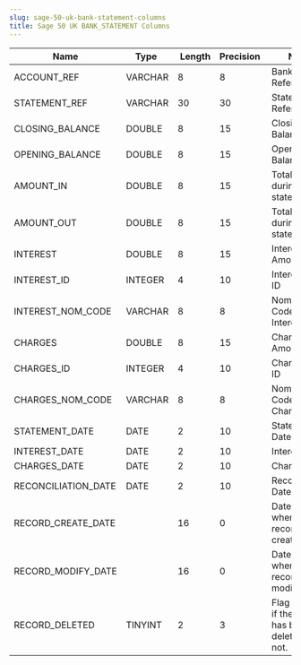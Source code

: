 ```yaml
---
slug: sage-50-uk-bank-statement-columns
title: Sage 50 UK BANK_STATEMENT Columns
---
```

| Name | Type  |  Length | Precision  |  Notes  | Example |
| --- | --- | --- | --- | --- | --- |
| ACCOUNT_REF | VARCHAR | 8 | 8 | Bank Account Reference |  |
| STATEMENT_REF | VARCHAR | 30 | 30 | Statement Reference |  |
| CLOSING_BALANCE | DOUBLE | 8 | 15 | Closing Balance |  |
| OPENING_BALANCE | DOUBLE | 8 | 15 | Opening Balance |  |
| AMOUNT_IN | DOUBLE | 8 | 15 | Total paid in during this statement |  |
| AMOUNT_OUT | DOUBLE | 8 | 15 | Total paid out during this statement |  |
| INTEREST | DOUBLE | 8 | 15 | Interest Amount |  |
| INTEREST_ID | INTEGER | 4 | 10 | Interest Row ID |  |
| INTEREST_NOM_CODE | VARCHAR | 8 | 8 | Nominal Code for Interest |  |
| CHARGES | DOUBLE | 8 | 15 | Charges Amount |  |
| CHARGES_ID | INTEGER | 4 | 10 | Charges Row ID |  |
| CHARGES_NOM_CODE | VARCHAR | 8 | 8 | Nominal Code for Charges |  |
| STATEMENT_DATE | DATE | 2 | 10 | Statement Date |  |
| INTEREST_DATE | DATE | 2 | 10 | Interest Date |  |
| CHARGES_DATE | DATE | 2 | 10 | Charges Date |  |
| RECONCILIATION_DATE | DATE | 2 | 10 | Reconciliation Date |  |
| RECORD_CREATE_DATE |  | 16 | 0 | Date and time when the record was created. |  |
| RECORD_MODIFY_DATE |  | 16 | 0 | Date and time when the record was modified. |  |
| RECORD_DELETED | TINYINT | 2 | 3 | Flag denoting if the record has been deleted or not. |  |
